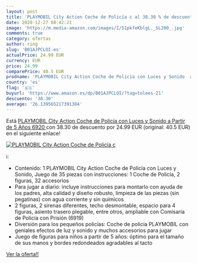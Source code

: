 ```yaml
---
layout: post
title: 'PLAYMOBIL City Action Coche de Policía c al 38.30 % de descuento'
date: 2020-12-27 08:42:21
image: 'https://m.media-amazon.com/images/I/51pkfeKblgL._SL200_.jpg'
comments: true
category: ofertas
author: ring
slug: 'B01AJPCLOI-es'
actualPrice: 24.99 EUR
currency: EUR
price: 24.99
comparePrice: 40.5 EUR
prodname: 'PLAYMOBIL City Action Coche de Policía con Luces y Sonido  a Partir de 5 Años  6920 '
country: 'es'
flag: '🇪🇸'
buyurl: 'https://www.amazon.es/dp/B01AJPCLOI/?tag=tolees-21'
descuento: '38.30'
average: '26.139565217391304'
---
```


Está [PLAYMOBIL City Action Coche de Policía con Luces y Sonido  a Partir de 5 Años  6920 ](https://www.amazon.es/dp/B01AJPCLOI/?tag=tolees-21) con 38.30 de descuento por 24.99 EUR (original: 40.5 EUR) en el siguiente enlace!

[![PLAYMOBIL City Action Coche de Policía c](https://m.media-amazon.com/images/I/51pkfeKblgL._SL200_.jpg)](https://www.amazon.es/dp/B01AJPCLOI/?tag=tolees-21)

ℹ️:

- Contenido: 1 PLAYMOBIL City Action Coche de Policía con Luces y Sonido, Juego de 35 piezas con instrucciones: 1 Coche de Policía, 2 figuras, 32 accesorios
- Para jugar a diario: incluye instrucciones para montarlo con ayuda de los padres, alta calidad y diseño robusto, limpieza de las piezas (sin pegatinas) con agua corriente y sin químicos
- 2 figuras, 2 sirenas diferentes, techo desmontable, espacio para 4 figuras, asiento trasero plegable, entre otros, ampliable con Comisaría de Policía con Prisión (6919)
- Diversión para los pequeños policías: Coche de policía PLAYMOBIL con geniales efectos de luz y sonido y muchos accesorios para jugar
- Juego de figuras para niños a partir de 5 años: óptimo para el tamaño de sus manos y bordes redondeados agradables al tacto

[Ver la oferta!!](https://www.amazon.es/dp/B01AJPCLOI/?tag=tolees-21)
